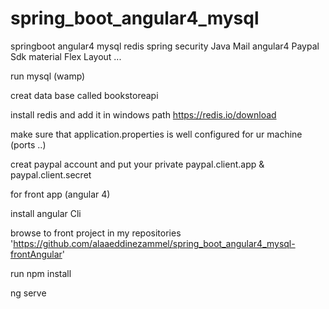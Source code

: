 # spring_boot_angular4_mysql
springboot angular4 mysql redis spring security Java Mail angular4  Paypal Sdk  material Flex Layout ...




run mysql (wamp)

creat data base called bookstoreapi

install redis and add it in windows path 
https://redis.io/download

make sure that application.properties is well configured for ur machine (ports ..)

creat paypal account and put your private  paypal.client.app & paypal.client.secret


for front app (angular 4)

install angular Cli

browse to front project in my repositories 'https://github.com/alaaeddinezammel/spring_boot_angular4_mysql-frontAngular'

run npm install 

ng serve 


